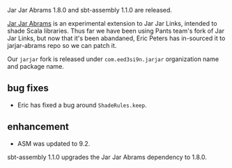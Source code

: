 Jar Jar Abrams 1.8.0 and sbt-assembly 1.1.0 are released.

[Jar Jar Abrams](https://eed3si9n.com/jarjar-abrams) is an experimental extension to Jar Jar Links, intended to shade Scala libraries. Thus far we have been using Pants team's fork of Jar Jar Links, but now that it's been abandaned, Eric Peters has in-sourced it to jarjar-abrams repo so we can patch it.

Our `jarjar` fork is released under `com.eed3si9n.jarjar` organization name and package name.

## bug fixes

- Eric has fixed a bug around `ShadeRules.keep`.

## enhancement

- ASM was updated to 9.2.

sbt-assembly 1.1.0 upgrades the Jar Jar Abrams dependency to 1.8.0.
